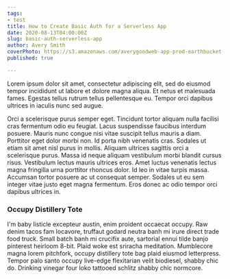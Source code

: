 ```yaml
---
tags:
- test
title: How to Create Basic Auth for a Serverless App
date: 2020-08-13T04:00:00Z
slug: basic-auth-serverless-app
author: Avery Smith
coverPhoto: https://s3.amazonaws.com/averygoodweb-app-prod-earthbucket-media/blog/posts/images/Notary-Public-Ink-Stamp-On-Sig-234574582-2020-08-13..jpg
published: true

---
```

Lorem ipsum dolor sit amet, consectetur adipiscing elit, sed do eiusmod tempor incididunt ut labore et dolore magna aliqua. Et netus et malesuada fames. Egestas tellus rutrum tellus pellentesque eu. Tempor orci dapibus ultrices in iaculis nunc sed augue.

<!-- endexcerpt -->

Orci a scelerisque purus semper eget. Tincidunt tortor aliquam nulla facilisi cras fermentum odio eu feugiat. Lacus suspendisse faucibus interdum posuere. Mauris nunc congue nisi vitae suscipit tellus mauris a diam. Porttitor eget dolor morbi non. Id porta nibh venenatis cras. Sodales ut etiam sit amet nisl purus in mollis. Aliquam ultrices sagittis orci a scelerisque purus. Massa id neque aliquam vestibulum morbi blandit cursus risus. Vestibulum lectus mauris ultrices eros. Amet luctus venenatis lectus magna fringilla urna porttitor rhoncus dolor. Id leo in vitae turpis massa. Accumsan tortor posuere ac ut consequat semper. Sodales ut eu sem integer vitae justo eget magna fermentum. Eros donec ac odio tempor orci dapibus ultrices in.

### Occupy Distillery Tote

I'm baby listicle excepteur austin, enim proident occaecat occupy. Raw denim tacos fam locavore, truffaut godard neutra banh mi irure direct trade food truck. Small batch banh mi crucifix aute, sartorial ennui tilde banjo pinterest heirloom 8-bit. Plaid woke est sriracha meditation. Mumblecore magna lorem pitchfork, occupy distillery tote bag plaid eiusmod letterpress. Tempor palo santo occupy live-edge flexitarian velit biodiesel, shabby chic do. Drinking vinegar four loko tattooed schlitz shabby chic normcore.